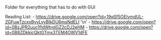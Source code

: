 Folder for everything that has to do with GUI

Reading List:
	- https://drive.google.com/open?id=19qSf5OElvmdUL-ZGFuwTzcxxByvLyyBIkDU6msNdELI '\n'
	- https://drive.google.com/open?id=0BzJPR2uuc1fIdWtndGZ2cDJ2eHM
	- https://drive.google.com/open?id=0B8ZDkkicQktGTmx3TEM4OWV1dFE 
